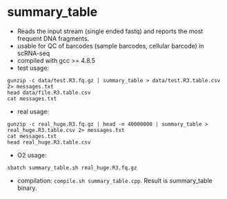 # summary_table

- Reads the input stream (single ended fastq) and reports the most frequent DNA fragments.
- usable for QC of barcodes (sample barcodes, cellular barcode) in scRNA-seq
- compiled with gcc >= 4.8.5
- test usage: 
```
gunzip -c data/test.R3.fq.gz | summary_table > data/test.R3.table.csv 2> messages.txt
head data/file.R3.table.csv
cat messages.txt
```
- real usage: 
```
gunzip -c real_huge.R3.fq.gz | head -n 40000000 | summary_table > real_huge.R3.table.csv 2> messages.txt
cat messages.txt
head real_huge.R3.table.csv
```
- O2 usage:
```
sbatch summary_table.sh real_huge.R3.fq.gz
```
- compilation: `compile.sh summary_table.cpp`. Result is summary_table binary.

